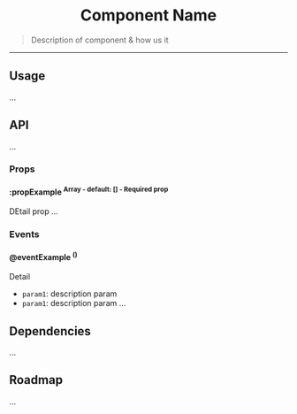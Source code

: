 <h1 align="center">Component Name</h1>

> Description of component & how us it

---

## Usage

...

## API

...

### Props

#### :propExample <sup>Array - default: [] - Required prop<sup>

DEtail prop
...

### Events

#### @eventExample <sup>()<sup>

Detail

- `param1`: description param
- `param1`: description param
  ...

## Dependencies

...

## Roadmap

...
